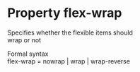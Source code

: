 # Property flex-wrap

Specifies whether the flexible items should  
wrap or not

Formal syntax  
flex-wrap = 
  nowrap        |
  wrap          |
  wrap-reverse  

